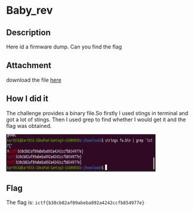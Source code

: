 # Baby_rev            
## Description
Here id a firmware dump. Can you find the flag
## Attachment
download the file [here](https://traboda-arena-36.s3.amazonaws.com/files/attachments/fw-4M_6a5c486d-635d-4767-8977-3bcdaafaad73.bin?X-Amz-Algorithm=AWS4-HMAC-SHA256&X-Amz-Credential=AKIA6GUFVMV6HO3NYL6Z%2F20220703%2Fap-south-1%2Fs3%2Faws4_request&X-Amz-Date=20220703T103428Z&X-Amz-Expires=3600&X-Amz-SignedHeaders=host&X-Amz-Signature=221b689270b867c7958c4c8a3b902a6b1eed1b304a578c93cc66053903b1a21a)
## How I did it
The challenge provides a binary file.So firstly I used stings in terminal and got a lot of stings. Then I used grep to find whether I would get it and the flag was obtained.

<img src="/picture/Baby_rev.png" style="height: 100px; width:400px;"/>

## Flag

The flag is: ```ictf{b30cb82af09abeba892a4242ccfb854977e}```

